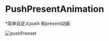 # PushPresentAnimation

*简单自定义push 和present动画

![pushPrenset](https://github.com/Echoecho126/PushPresentAnimation/PushPresentAnimation/ScreenShot/PushPresent.gif)
